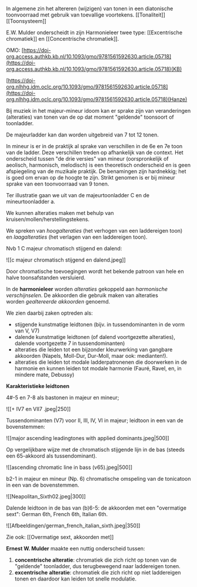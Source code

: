 In algemene zin het altereren (wijzigen) van tonen in een diatonische toonvoorraad met gebruik van toevallige voortekens.
[[Tonaliteit]]
[[Toonsysteem]]

E.W. Mulder onderscheidt in zijn Harmonieleer twee type:
[[Excentrische chromatiek]] en [[Concentrische chromatiek]].

OMO: [https://doi-org.access.authkb.kb.nl/10.1093/gmo/9781561592630.article.05718](https://doi-org.access.authkb.kb.nl/10.1093/gmo/9781561592630.article.05718)(KB)

[https://doi-org.nlhhg.idm.oclc.org/10.1093/gmo/9781561592630.article.05718](https://doi-org.nlhhg.idm.oclc.org/10.1093/gmo/9781561592630.article.05718)(Hanze)

Bij muziek in het majeur-mineur idoom kan er sprake zijn van veranderingen (alteraties) van tonen van de op dat moment "geldende" toonsoort of toonladder.

De majeurladder kan dan worden uitgebreid van 7 tot 12 tonen.

In mineur is er in de praktijk al sprake van verschillen in de 6e en 7e toon van de ladder. Deze verschillen treden op afhankelijk van de context. Het onderscheid tussen "de drie versies" van mineur (oorspronkelijk of aeolisch, harmonisch, melodisch) is een theoretisch onderscheid en is geen afspiegeling van de muzikale praktijk. De benamingen zijn hardnekkig; het is goed om ervan op de hoogte te zijn. Strikt genomen is er bij mineur sprake van een toonvoorraad van 9 tonen.

Ter illustratie gaan we uit van de majeurtoonladder C en de mineurtoonladder a.

We kunnen alteraties maken met behulp van kruisen/mollen/herstellingstekens.

We spreken van _hoogalteraties_ (het verhogen van een laddereigen toon) en _laagalteraties_ (het verlagen van een laddereigen toon).

Nvb 1 C majeur chromatisch stijgend en dalend:

![[c majeur chromatisch stijgend en dalend.jpeg]]

Door chromatische toevoegingen wordt het bekende patroon van hele en halve toonsafstanden versluierd.

In de **harmonieleer** worden _alteraties_ gekoppeld aan _harmonische verschijnselen_. De akkoorden die gebruik maken van alteraties worden _gealtereerde akkoorden_ genoemd. 

We zien daarbij zaken optreden als:

- stijgende kunstmatige leidtonen (bijv. in tussendominanten in de vorm van V, V7)
- dalende kunstmatige leidtonen (of dalend voortgezette alteraties), dalende voortgezette 7 in tussendominanten)
- alteraties die leiden tot een bijzonder kleurwerking van gangbare akkoorden (Napels, Moll-Dur, Dur-Moll, maar ook: medianten!).
- alteraties die leiden tot modale ladderpatronenen die doorwerken in de harmonie en kunnen leiden tot modale harmonie (Fauré, Ravel, en, in mindere mate, Debussy)

**Karakteristieke leidtonen**

4#-5 en 7-8 als bastonen in majeur en mineur;

![[+ IV7 en VII7 .jpeg|250]]

Tussendominanten (V7) voor II, III, IV, VI in majeur; leidtoon in een van de bovenstemmen:

![[major ascending leadingtones with applied dominants.jpeg|500]]

Op vergelijkbare wijze met de chromatisch stijgende lijn in de bas (steeds een 65-akkoord als tussendominant).

![[ascending chromatic line in bass (v65).jpeg|500]]

b2-1 in majeur en mineur (Np. 6) chromatische omspeling van de tonicatoon in een van de bovenstemmen.

![[Neapolitan_Sixth02.jpeg|300]]

Dalende leidtoon in de bas van (b)6-5: de akkoorden met een "overmatige sext":
German 6th, French 6th, Italian 6th.

![[Afbeeldingen/german_french_italian_sixth.jpeg|350]]

Zie ook: [[Overmatige sext, akkoorden met]]

**Ernest W. Mulder** maakte een nuttig onderscheid tussen:

1. **concentrische alteratie**: chromatiek die zich richt op tonen van de "geldende" toonladder, dus terugbewegend naar laddereigen tonen.
2. **excentrische** **alteratie**: chromatiek die zich richt op niet laddereigen tonen en daardoor kan leiden tot snelle modulatie.
